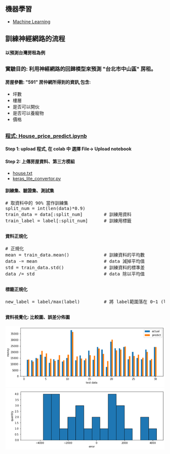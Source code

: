 ## 機器學習
* [Machine Learning](https://github.com/jumbokh/class1091/tree/master/ML)
## 訓練神經網路的流程
#### 以預測台灣房租為例
##
### 實驗目的: 利用神經網路的回歸模型來預測 "台北市中山區" 房租。
#### 房屋參數: "591" 房仲網所得到的資訊,包含:
* 坪數
* 樓層
* 是否可以開伙
* 是否可以養寵物
* 價格
##
### [程式: House_price_predict.ipynb](https://github.com/jumbokh/esp32-class/blob/master/Lab-Regression/House_price_predict.ipynb)
#### Step 1: upload 程式, 在 colab 中 選擇 File-> Upload notebook
#### Step 2: 上傳房屋資料、第三方模組
* [house.txt](https://github.com/jumbokh/esp32-class/blob/master/Lab-Regression/house.txt)
* [keras_lite_convertor.py](https://github.com/jumbokh/esp32-class/blob/master/Lab-Regression/keras_lite_convertor.py)
#### 訓練集、驗證集、測試集
<pre>
# 取資料中的 90% 當作訓練集
split_num = int(len(data)*0.9) 
train_data = data[:split_num]        # 訓練用資料
train_label = label[:split_num]      # 訓練用標籤 
</pre>
##
#### 資料正規化
<pre>
# 正規化
mean = train_data.mean()             # 訓練資料的平均數
data -= mean                         # data 減掉平均值
std = train_data.std()               # 訓練資料的標準差
data /= std                          # data 除以平均值
</pre>
##
#### 標籤正規化
<pre>
new_label = label/max(label)         # 將 label範圍落在 0~1 (label正規化)
</pre>
##
#### 資料視覺化: 比較圖、誤差分佈圖
![比較圖](https://github.com/jumbokh/esp32-class/blob/master/Lab-Regression/diff-a.png)
![誤差圖](https://github.com/jumbokh/esp32-class/blob/master/Lab-Regression/error-a.png)
